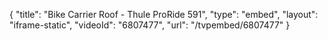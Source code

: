 {
    "title": "Bike Carrier Roof - Thule ProRide 591",
    "type": "embed",
    "layout": "iframe-static",
    "videoId": "6807477",
    "url": "\/tvpembed\/6807477"
}